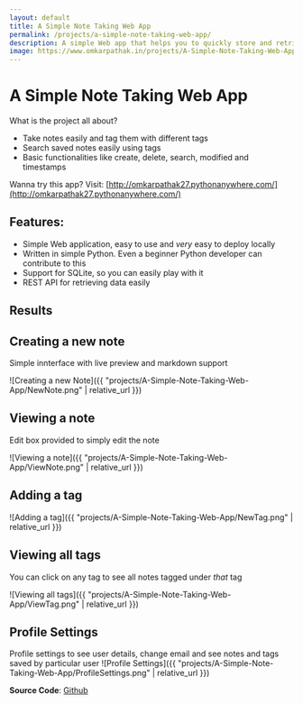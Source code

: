 ```yaml
---
layout: default
title: A Simple Note Taking Web App
permalink: /projects/a-simple-note-taking-web-app/
description: A simple Web app that helps you to quickly store and retrieve all your important notes at one place.
image: https://www.omkarpathak.in/projects/A-Simple-Note-Taking-Web-App/NewNote.png
---
```


# A Simple Note Taking Web App
What is the project all about?

- Take notes easily and tag them with different tags
- Search saved notes easily using tags
- Basic functionalities like create, delete, search, modified and timestamps

Wanna try this app? Visit: [http://omkarpathak27.pythonanywhere.com/](http://omkarpathak27.pythonanywhere.com/)

## Features:

* Simple Web application, easy to use and *very* easy to deploy locally
* Written in simple Python. Even a beginner Python developer can contribute to this
* Support for SQLite, so you can easily play with it
* REST API for retrieving data easily

## Results

## Creating a new note
Simple innterface with live preview and markdown support

![Creating a new Note]({{ "projects/A-Simple-Note-Taking-Web-App/NewNote.png" | relative_url }})

## Viewing a note
Edit box provided to simply edit the note

![Viewing a note]({{ "projects/A-Simple-Note-Taking-Web-App/ViewNote.png" | relative_url }})

## Adding a tag
![Adding a tag]({{ "projects/A-Simple-Note-Taking-Web-App/NewTag.png" | relative_url }})

## Viewing all tags
You can click on any tag to see all notes tagged under *that* tag

![Viewing all tags]({{ "projects/A-Simple-Note-Taking-Web-App/ViewTag.png" | relative_url }})

## Profile Settings
Profile settings to see user details, change email and see notes and tags saved by particular user
![Profile Settings]({{ "projects/A-Simple-Note-Taking-Web-App/ProfileSettings.png" | relative_url }})

**Source Code**: [Github](https://github.com/OmkarPathak/A-Simple-Note-Taking-Web-App)
